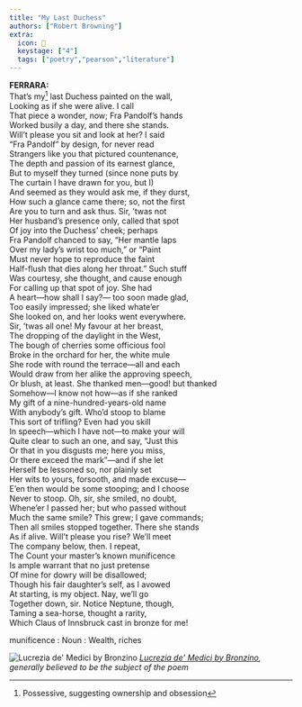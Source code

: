 ```yaml
---
title: "My Last Duchess"
authors: ["Robert Browning"]
extra:
  icon: 💃
  keystage: ["4"]
  tags: ["poetry","pearson","literature"]
---
```



**FERRARA:**  
That’s my[^my] last Duchess painted on the wall,  
Looking as if she were alive. I call  
That piece a wonder, now; Fra Pandolf’s hands  
Worked busily a day, and there she stands.  
Will’t please you sit and look at her? I said  
“Fra Pandolf” by design, for never read  
Strangers like you that pictured countenance,  
The depth and passion of its earnest glance,  
But to myself they turned (since none puts by  
The curtain I have drawn for you, but I)  
And seemed as they would ask me, if they durst,  
How such a glance came there; so, not the first  
Are you to turn and ask thus. Sir, ’twas not  
Her husband’s presence only, called that spot  
Of joy into the Duchess’ cheek; perhaps  
Fra Pandolf chanced to say, “Her mantle laps  
Over my lady’s wrist too much,” or “Paint  
Must never hope to reproduce the faint  
Half-flush that dies along her throat.” Such stuff  
Was courtesy, she thought, and cause enough  
For calling up that spot of joy. She had  
A heart—how shall I say?— too soon made glad,  
Too easily impressed; she liked whate’er  
She looked on, and her looks went everywhere.  
Sir, ’twas all one! My favour at her breast,  
The dropping of the daylight in the West,  
The bough of cherries some officious fool  
Broke in the orchard for her, the white mule  
She rode with round the terrace—all and each  
Would draw from her alike the approving speech,  
Or blush, at least. She thanked men—good! but thanked  
Somehow—I know not how—as if she ranked  
My gift of a nine-hundred-years-old name  
With anybody’s gift. Who’d stoop to blame  
This sort of trifling? Even had you skill  
In speech—which I have not—to make your will  
Quite clear to such an one, and say, “Just this  
Or that in you disgusts me; here you miss,  
Or there exceed the mark”—and if she let  
Herself be lessoned so, nor plainly set  
Her wits to yours, forsooth, and made excuse—  
E’en then would be some stooping; and I choose  
Never to stoop. Oh, sir, she smiled, no doubt,  
Whene’er I passed her; but who passed without  
Much the same smile? This grew; I gave commands;  
Then all smiles stopped together. There she stands  
As if alive. Will’t please you rise? We’ll meet  
The company below, then. I repeat,  
The Count your master’s known munificence  
Is ample warrant that no just pretense  
Of mine for dowry will be disallowed;  
Though his fair daughter’s self, as I avowed  
At starting, is my object. Nay, we’ll go  
Together down, sir. Notice Neptune, though,  
Taming a sea-horse, thought a rarity,  
Which Claus of Innsbruck cast in bronze for me!


munificence
: Noun
: Wealth, riches

![Lucrezia de' Medici by Bronzino](/images/the-duchess.webp)
*[Lucrezia de' Medici by Bronzino](https://en.wikipedia.org/wiki/My_Last_Duchess), generally believed to be the subject of the poem*

[^my]: Possessive, suggesting ownership and obsession
